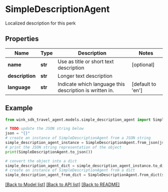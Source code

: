 # SimpleDescriptionAgent

Localized description for this perk

## Properties

Name | Type | Description | Notes
------------ | ------------- | ------------- | -------------
**name** | **str** | Use as title or short text description | [optional] 
**description** | **str** | Longer text description | 
**language** | **str** | Indicate which language this description is written in. | [default to 'en']

## Example

```python
from wink_sdk_travel_agent.models.simple_description_agent import SimpleDescriptionAgent

# TODO update the JSON string below
json = "{}"
# create an instance of SimpleDescriptionAgent from a JSON string
simple_description_agent_instance = SimpleDescriptionAgent.from_json(json)
# print the JSON string representation of the object
print(SimpleDescriptionAgent.to_json())

# convert the object into a dict
simple_description_agent_dict = simple_description_agent_instance.to_dict()
# create an instance of SimpleDescriptionAgent from a dict
simple_description_agent_from_dict = SimpleDescriptionAgent.from_dict(simple_description_agent_dict)
```
[[Back to Model list]](../README.md#documentation-for-models) [[Back to API list]](../README.md#documentation-for-api-endpoints) [[Back to README]](../README.md)


